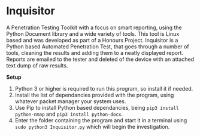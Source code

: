 # **Inquisitor**
A Penetration Testing Toolkit with a focus on smart reporting, using the Python Document library and a wide variety of tools. This tool is Linux based and was developed as part of a Honours Project.
Inquisitor is a Python based Automated Penetration Test, that goes through a number of tools, cleaning the results and adding them to a neatly displayed report. Reports are emailed to the tester and deleted of the device with an attached text dump of raw results.

**Setup**
1. Python 3 or higher is required to run this program, so install it if needed.
2. Install the list of dependancies provided with the program, using whatever packet manager your system uses.
3. Use Pip to install Python based dependancies, being `pip3 install python-nmap` and `pip3 install python-docx`.
4. Enter the folder containing the program and start it in a terminal using `sudo python3 Inquisitor.py` which will begin the investigation.
